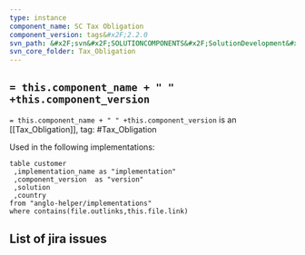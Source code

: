 ```yaml
---
type: instance
component_name: SC Tax Obligation
component_version: tags&#x2F;2.2.0
svn_path: &#x2F;svn&#x2F;SOLUTIONCOMPONENTS&#x2F;SolutionDevelopment&#x2F;Tax_Obligation
svn_core_folder: Tax_Obligation
---
```


## `= this.component_name + " " +this.component_version`

`= this.component_name + " " +this.component_version` is an [[Tax_Obligation]],
tag: #Tax_Obligation

Used in the following implementations:
```dataview
table customer
 ,implementation_name as "implementation"
 ,component_version  as "version"
 ,solution
 ,country  
from "anglo-helper/implementations"
where contains(file.outlinks,this.file.link)
```


## List of jira issues
